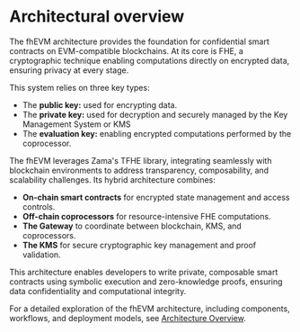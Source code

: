 # Architectural overview

The fhEVM architecture provides the foundation for confidential smart contracts on EVM-compatible blockchains. At its core is FHE, a cryptographic technique enabling computations directly on encrypted data, ensuring privacy at every stage.&#x20;

This system relies on three key types:&#x20;

- The **public key:** used for encrypting data.
- The **private key:** used for decryption and securely managed by the Key Management System or KMS
- The **evaluation key:** enabling encrypted computations performed by the coprocessor.

The fhEVM leverages Zama's TFHE library, integrating seamlessly with blockchain environments to address transparency, composability, and scalability challenges. Its hybrid architecture combines:

- **On-chain smart contracts** for encrypted state management and access controls.
- **Off-chain coprocessors** for resource-intensive FHE computations.
- **The Gateway** to coordinate between blockchain, KMS, and coprocessors.
- **The KMS** for secure cryptographic key management and proof validation.

This architecture enables developers to write private, composable smart contracts using symbolic execution and zero-knowledge proofs, ensuring data confidentiality and computational integrity.

For a detailed exploration of the fhEVM architecture, including components, workflows, and deployment models, see [Architecture Overview](../fundamentals/architecture_overview.md).
